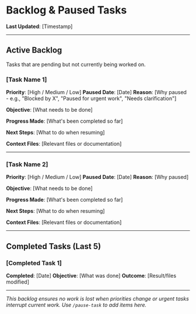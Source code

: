 # Backlog & Paused Tasks

**Last Updated**: [Timestamp]

---

## Active Backlog

Tasks that are pending but not currently being worked on.

### [Task Name 1]
**Priority**: [High / Medium / Low]
**Paused Date**: [Date]
**Reason**: [Why paused - e.g., "Blocked by X", "Paused for urgent work", "Needs clarification"]

**Objective**: [What needs to be done]

**Progress Made**: [What's been completed so far]

**Next Steps**: [What to do when resuming]

**Context Files**: [Relevant files or documentation]

---

### [Task Name 2]
**Priority**: [High / Medium / Low]
**Paused Date**: [Date]
**Reason**: [Why paused]

**Objective**: [What needs to be done]

**Progress Made**: [What's been completed so far]

**Next Steps**: [What to do when resuming]

**Context Files**: [Relevant files or documentation]

---

## Completed Tasks (Last 5)

### [Completed Task 1]
**Completed**: [Date]
**Objective**: [What was done]
**Outcome**: [Result/files modified]

---

*This backlog ensures no work is lost when priorities change or urgent tasks interrupt current work. Use `/pause-task` to add items here.*
